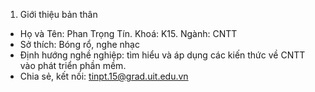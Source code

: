 1. Giới thiệu bản thân
- Họ và Tên: Phan Trọng Tín. Khoá: K15. Ngành: CNTT
- Sở thích: Bóng rổ, nghe nhạc
- Định hướng nghề nghiệp: tìm hiểu và áp dụng các kiến thức về CNTT vào phát triển phần mềm.
- Chia sẻ, kết nối: tinpt.15@grad.uit.edu.vn
